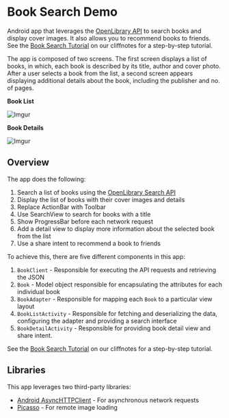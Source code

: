 # Book Search Demo

Android app that leverages the [OpenLibrary API](https://openlibrary.org/developers/api) to search books and display cover images. It also allows you to recommend books to friends. See the [Book Search Tutorial](http://guides.codepath.com/android/Book-Search-Tutorial) on our cliffnotes for a step-by-step tutorial.

The app is composed of two screens. The first screen displays a list of books, in which, each book is described by its title, author and cover photo. After a user selects a book from the list, a second screen appears displaying additional details about the book, including the publisher and no. of pages.

**Book List**

![Imgur](http://i.imgur.com/sSINs2zl.png)

**Book Details**

![Imgur](http://i.imgur.com/y9a4AtQl.png)

## Overview

The app does the following:

1. Search a list of books using the [OpenLibrary Search API](https://openlibrary.org/dev/docs/api/search)
2. Display the list of books with their cover images and details
3. Replace ActionBar with Toolbar
4. Use SearchView to search for books with a title
5. Show ProgressBar before each network request
6. Add a detail view to display more information about the selected book from the list
7. Use a share intent to recommend a book to friends

To achieve this, there are five different components in this app:

1. `BookClient` - Responsible for executing the API requests and retrieving the JSON
2. `Book` - Model object responsible for encapsulating the attributes for each individual book
3. `BookAdapter` - Responsible for mapping each `Book` to a particular view layout
4. `BookListActivity` - Responsible for fetching and deserializing the data, configuring the adapter and providing a search interface
5. `BookDetailActivity` - Responsible for providing book detail view and share intent.

See the [Book Search Tutorial](http://guides.codepath.com/android/Book-Search-Tutorial) on our cliffnotes for a step-by-step tutorial.

## Libraries

This app leverages two third-party libraries:

 * [Android AsyncHTTPClient](http://loopj.com/android-async-http/) - For asynchronous network requests
 * [Picasso](http://square.github.io/picasso/) - For remote image loading

